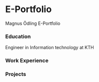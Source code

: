 # E-Portfolio
Magnus Ödling E-Portfolio
### Education
Engineer in Information technology at KTH
### Work Experience
### Projects
